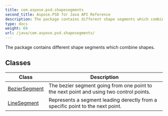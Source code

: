 ```yaml
---
title: com.aspose.psd.shapesegments
second_title: Aspose.PSD for Java API Reference
description: The package contains different shape segments which combine shapes.
type: docs
weight: 69
url: /java/com.aspose.psd.shapesegments/
---
```



The package contains different shape segments which combine shapes.


## Classes

| Class | Description |
| --- | --- |
| [BezierSegment](../com.aspose.psd.shapesegments/beziersegment) | The bezier segment going from one point to the next point and using two control points. |
| [LineSegment](../com.aspose.psd.shapesegments/linesegment) | Represents a segment leading derectly from a specific point to the next point. |
